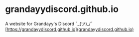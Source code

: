 # grandayydiscord.github.io
A website for Grandayy's Discord ¯\_(ツ)_/¯
[https://grandayydiscord.github.io](grandayydiscord.github.io)
